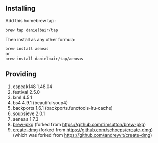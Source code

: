 ## Installing

Add this homebrew tap:

`brew tap danielbair/tap`

Then install as any other formula:

`brew install aeneas`  
or  
`brew install danielbair/tap/aeneas`  

## Providing  
 1. espeak148 1.48.04  
 2. festival 2.5.0
 5. lxml 4.5.1
 6. bs4 4.9.1 (beautifulsoup4)
 3. backports 1.6.1 (backports.functools-lru-cache)
 4. soupsieve 2.0.1
 7. aeneas 1.7.3  
 8. [brew-pkg](https://github.com/danielbair/brew-pkg) (forked from https://github.com/timsutton/brew-pkg)  
 9. [create-dmg](https://github.com/danielbair/create-dmg) (forked from https://github.com/schoeps/create-dmg)  
   (which was forked from https://github.com/andreyvit/create-dmg)  
